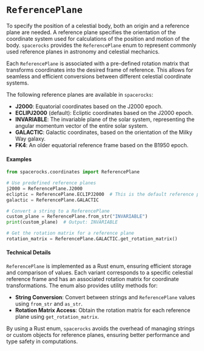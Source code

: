 # `ReferencePlane`

To specify the position of a celestial body, both an origin and a reference plane are needed. A reference plane specifies the orientation of the coordinate system used for calculations of the position and motion of the body. `spacerocks` provides the `ReferencePlane` enum to represent commonly used reference planes in astronomy and celestial mechanics.

Each `ReferencePlane` is associated with a pre-defined rotation matrix that transforms coordinates into the desired frame of reference. This allows for seamless and efficient conversions between different celestial coordinate systems.

The following reference planes are available in `spacerocks`:

- **J2000**: Equatorial coordinates based on the J2000 epoch.
- **ECLIPJ2000** (default): Ecliptic coordinates based on the J2000 epoch.
- **INVARIABLE**: The invariable plane of the solar system, representing the angular momentum vector of the entire solar system.
- **GALACTIC**: Galactic coordinates, based on the orientation of the Milky Way galaxy.
- **FK4**: An older equatorial reference frame based on the B1950 epoch.

#### Examples
```python
from spacerocks.coordinates import ReferencePlane

# Use predefined reference planes
j2000 = ReferencePlane.J2000
ecliptic = ReferencePlane.ECLIPJ2000  # This is the default reference plane
galactic = ReferencePlane.GALACTIC

# Convert a string to a ReferencePlane
custom_plane = ReferencePlane.from_str("INVARIABLE")
print(custom_plane)  # Output: INVARIABLE

# Get the rotation matrix for a reference plane
rotation_matrix = ReferencePlane.GALACTIC.get_rotation_matrix()
```

#### Technical Details
`ReferencePlane` is implemented as a Rust enum, ensuring efficient storage and comparison of values. Each variant corresponds to a specific celestial reference frame and has an associated rotation matrix for coordinate transformations. The enum also provides utility methods for:

- **String Conversion**: Convert between strings and `ReferencePlane` values using `from_str` and `as_str`.
- **Rotation Matrix Access**: Obtain the rotation matrix for each reference plane using `get_rotation_matrix`.

By using a Rust enum, `spacerocks` avoids the overhead of managing strings or custom objects for reference planes, ensuring better performance and type safety in computations.

